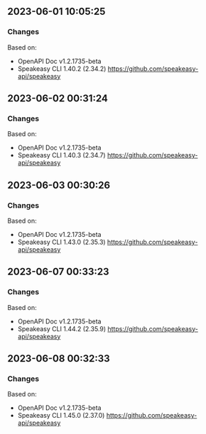 

## 2023-06-01 10:05:25
### Changes
Based on:
- OpenAPI Doc v1.2.1735-beta 
- Speakeasy CLI 1.40.2 (2.34.2) https://github.com/speakeasy-api/speakeasy

## 2023-06-02 00:31:24
### Changes
Based on:
- OpenAPI Doc v1.2.1735-beta 
- Speakeasy CLI 1.40.3 (2.34.7) https://github.com/speakeasy-api/speakeasy

## 2023-06-03 00:30:26
### Changes
Based on:
- OpenAPI Doc v1.2.1735-beta 
- Speakeasy CLI 1.43.0 (2.35.3) https://github.com/speakeasy-api/speakeasy

## 2023-06-07 00:33:23
### Changes
Based on:
- OpenAPI Doc v1.2.1735-beta 
- Speakeasy CLI 1.44.2 (2.35.9) https://github.com/speakeasy-api/speakeasy

## 2023-06-08 00:32:33
### Changes
Based on:
- OpenAPI Doc v1.2.1735-beta 
- Speakeasy CLI 1.45.0 (2.37.0) https://github.com/speakeasy-api/speakeasy